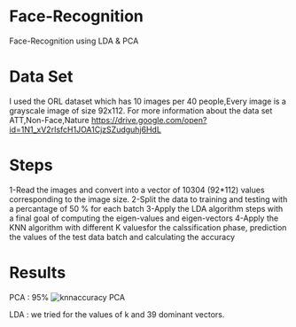 # Face-Recognition
 
Face-Recognition using LDA & PCA

# Data Set
I used the ORL dataset which has 10 images per 40 people,Every image is a grayscale image of size 92x112.
For more information about the data set ATT,Non-Face,Nature
https://drive.google.com/open?id=1N1_xV2rIsfcH1JOA1CjzSZudguhj6HdL


# Steps

1-Read the images and convert into a vector of 10304 (92*112) values corresponding to the image size.
2-Split the data to training and testing with a percantage of 50 % for each batch
3-Apply the LDA algorithm steps with a final goal of computing the eigen-values and eigen-vectors
4-Apply the KNN algorithm with different K valuesfor the calssification phase, prediction the values of the test data batch and calculating the accuracy

# Results 
PCA : 95%
![knnaccuracy PCA](https://user-images.githubusercontent.com/46167070/67467615-5b850300-f649-11e9-8114-b8667a2a28f2.PNG)

LDA : we  tried for the values of k and 39 dominant vectors.


